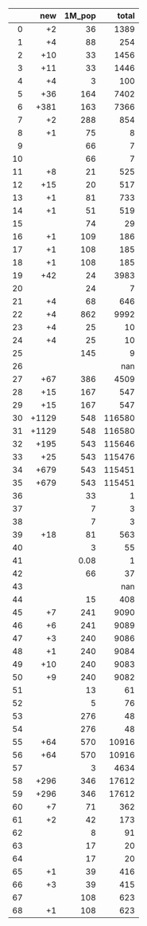 |    |   new |   1M_pop |   total |
|---:|------:|---------:|--------:|
|  0 |    +2 |    36    |    1389 |
|  1 |    +4 |    88    |     254 |
|  2 |   +10 |    33    |    1456 |
|  3 |   +11 |    33    |    1446 |
|  4 |    +4 |     3    |     100 |
|  5 |   +36 |   164    |    7402 |
|  6 |  +381 |   163    |    7366 |
|  7 |    +2 |   288    |     854 |
|  8 |    +1 |    75    |       8 |
|  9 |       |    66    |       7 |
| 10 |       |    66    |       7 |
| 11 |    +8 |    21    |     525 |
| 12 |   +15 |    20    |     517 |
| 13 |    +1 |    81    |     733 |
| 14 |    +1 |    51    |     519 |
| 15 |       |    74    |      29 |
| 16 |    +1 |   109    |     186 |
| 17 |    +1 |   108    |     185 |
| 18 |    +1 |   108    |     185 |
| 19 |   +42 |    24    |    3983 |
| 20 |       |    24    |       7 |
| 21 |    +4 |    68    |     646 |
| 22 |    +4 |   862    |    9992 |
| 23 |    +4 |    25    |      10 |
| 24 |    +4 |    25    |      10 |
| 25 |       |   145    |       9 |
| 26 |       |          |     nan |
| 27 |   +67 |   386    |    4509 |
| 28 |   +15 |   167    |     547 |
| 29 |   +15 |   167    |     547 |
| 30 | +1129 |   548    |  116580 |
| 31 | +1129 |   548    |  116580 |
| 32 |  +195 |   543    |  115646 |
| 33 |   +25 |   543    |  115476 |
| 34 |  +679 |   543    |  115451 |
| 35 |  +679 |   543    |  115451 |
| 36 |       |    33    |       1 |
| 37 |       |     7    |       3 |
| 38 |       |     7    |       3 |
| 39 |   +18 |    81    |     563 |
| 40 |       |     3    |      55 |
| 41 |       |     0.08 |       1 |
| 42 |       |    66    |      37 |
| 43 |       |          |     nan |
| 44 |       |    15    |     408 |
| 45 |    +7 |   241    |    9090 |
| 46 |    +6 |   241    |    9089 |
| 47 |    +3 |   240    |    9086 |
| 48 |    +1 |   240    |    9084 |
| 49 |   +10 |   240    |    9083 |
| 50 |    +9 |   240    |    9082 |
| 51 |       |    13    |      61 |
| 52 |       |     5    |      76 |
| 53 |       |   276    |      48 |
| 54 |       |   276    |      48 |
| 55 |   +64 |   570    |   10916 |
| 56 |   +64 |   570    |   10916 |
| 57 |       |     3    |    4634 |
| 58 |  +296 |   346    |   17612 |
| 59 |  +296 |   346    |   17612 |
| 60 |    +7 |    71    |     362 |
| 61 |    +2 |    42    |     173 |
| 62 |       |     8    |      91 |
| 63 |       |    17    |      20 |
| 64 |       |    17    |      20 |
| 65 |    +1 |    39    |     416 |
| 66 |    +3 |    39    |     415 |
| 67 |       |   108    |     623 |
| 68 |    +1 |   108    |     623 |
